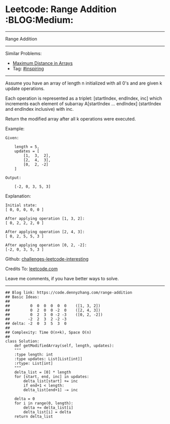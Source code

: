 
# Leetcode: Range Addition     :BLOG:Medium:

---

Range Addition  

---

Similar Problems:  

-   [Maximum Distance in Arrays](https://code.dennyzhang.com/maximum-distance-in-arrays)
-   Tag: [#inspiring](https://code.dennyzhang.com/tag/inspiring)

---

Assume you have an array of length n initialized with all 0's and are given k update operations.  

Each operation is represented as a triplet: [startIndex, endIndex, inc] which increments each element of subarray A[startIndex &#x2026; endIndex] (startIndex and endIndex inclusive) with inc.  

Return the modified array after all k operations were executed.  

Example:  

    Given:
    
        length = 5,
        updates = [
            [1,  3,  2],
            [2,  4,  3],
            [0,  2, -2]
        ]
    
    Output:
    
        [-2, 0, 3, 5, 3]

Explanation:  

    Initial state:
    [ 0, 0, 0, 0, 0 ]
    
    After applying operation [1, 3, 2]:
    [ 0, 2, 2, 2, 0 ]
    
    After applying operation [2, 4, 3]:
    [ 0, 2, 5, 5, 3 ]
    
    After applying operation [0, 2, -2]:
    [-2, 0, 3, 5, 3 ]

Github: [challenges-leetcode-interesting](https://github.com/DennyZhang/challenges-leetcode-interesting/tree/master/problems/range-addition)  

Credits To: [leetcode.com](https://leetcode.com/problems/range-addition/description/)  

Leave me comments, if you have better ways to solve.  

---

    ## Blog link: https://code.dennyzhang.com/range-addition
    ## Basic Ideas:
    ##
    ##         0  0  0  0  0  0    ([1, 3, 2])
    ##         0  2  0  0 -2  0    ([2, 4, 3])
    ##         0  2  3  0 -2 -3    ([0, 2, -2])
    ##        -2  2  3  2 -2 -3
    ## delta: -2  0  3  5  3  0
    ##
    ## Complexity: Time O(n+k), Space O(n)
    ##
    class Solution:
        def getModifiedArray(self, length, updates):
    	"""
    	:type length: int
    	:type updates: List[List[int]]
    	:rtype: List[int]
    	"""
    	delta_list = [0] * length
    	for [start, end, inc] in updates:
    	    delta_list[start] += inc
    	    if end+1 < length:
    		delta_list[end+1] -= inc
    
    	delta = 0
    	for i in range(0, length):
    	    delta += delta_list[i]
    	    delta_list[i] = delta
    	return delta_list


